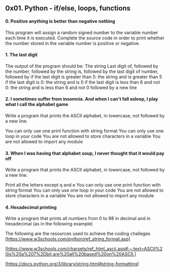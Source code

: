 ## 0x01. Python - if/else, loops, functions

#### 0. Positive anything is better than negative nothing
This program will assign a random signed number to the variable number each time it is executed. 
Complete the source code in order to print whether the number stored in the variable number is positive or negative.

#### 1. The last digit
The output of the program should be:
The string Last digit of, followed by
the number, followed by
the string is, followed by the last digit of number, followed by
if the last digit is greater than 5: the string and is greater than 5
if the last digit is 0: the string and is 0
if the last digit is less than 6 and not 0: the string and is less than 6 and not 0
followed by a new line

#### 2. I sometimes suffer from insomnia. And when I can't fall asleep, I play what I call the alphabet game

Write a program that prints the ASCII alphabet, in lowercase, not followed by a new line.

You can only use one print function with string format
You can only use one loop in your code
You are not allowed to store characters in a variable
You are not allowed to import any module

#### 3. When I was having that alphabet soup, I never thought that it would pay off

Write a program that prints the ASCII alphabet, in lowercase, not followed by a new line.

Print all the letters except q and e
You can only use one print function with string format
You can only use one loop in your code
You are not allowed to store characters in a variable
You are not allowed to import any module

#### 4. Hexadecimal printing
Write a program that prints all numbers from 0 to 98 in decimal and in hexadecimal (as in the following example)



The following are the resources used to achieve the coding challeges
[https://www.w3schools.com/python/ref_string_format.asp]

[https://www.w3schools.com/charsets/ref_html_ascii.asp#:~:text=ASCII%20is%20a%207%2Dbit,are%20all%20based%20on%20ASCII.]

[https://docs.python.org/3/library/string.html#string-formatting]